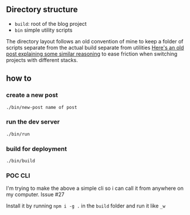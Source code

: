 ## Directory structure

- `build`: root of the blog project 
- `bin` simple utility scripts 

The directory layout follows an old convention of mine to keep a folder of
scripts separate from the actual build separate from utilities [Here's an old
post explaining some similar reasoning](https://github.com/jesusgollonet/software-over-the-rainbow/blob/master/build/source/_posts/2015-01-18-project-specific-dotfiles.markdown)
to ease friction when switching projects with different stacks. 

## how to 

### create a new post

```
./bin/new-post name of post
```

### run the dev server 

```
./bin/run
```

### build for deployment

```
./bin/build
```

### POC CLI

I'm trying to make the above a simple cli so i can call it from anywhere on my
computer. Issue #27 

Install it by running `npm i -g .` in the `build` folder and run it like `_w`

